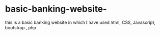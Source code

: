 # basic-banking-website-
this is a basic banking website in which I have used html, CSS, Javascript, bootstrap , php 
